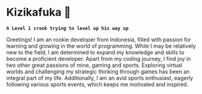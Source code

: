 # Kizikafuka 🌙

**`A Level 1 crook trying to level up his way up`**

Greetings! I am an rookie developer from Indonesia, filled with passion for learning and growing in the world of programming. While I may be relatively new to the field, I am determined to expand my knowledge and skills to become a proficient developer. Apart from my coding journey, I find joy in two other great passions of mine, gaming and sports. Exploring virtual worlds and challenging my strategic thinking through games has been an integral part of my life. Additionally, I am an avid sports enthusiast, eagerly following various sports events, which keeps me motivated and inspired.